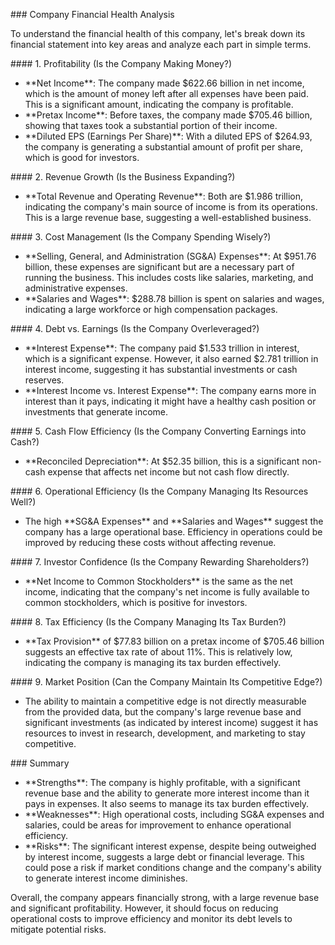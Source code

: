﻿\### Company Financial Health Analysis

To understand the financial health of this company, let's break down its financial statement into key areas and analyze each part in simple terms.

\#### 1. Profitability (Is the Company Making Money?)

* \*\*Net Income\*\*: The company made $622.66 billion in net income, which is the amount of money left after all expenses have been paid. This is a significant amount, indicating the company is profitable.
* \*\*Pretax Income\*\*: Before taxes, the company made $705.46 billion, showing that taxes took a substantial portion of their income.
* \*\*Diluted EPS (Earnings Per Share)\*\*: With a diluted EPS of $264.93, the company is generating a substantial amount of profit per share, which is good for investors.

\#### 2. Revenue Growth (Is the Business Expanding?)

* \*\*Total Revenue and Operating Revenue\*\*: Both are $1.986 trillion, indicating the company's main source of income is from its operations. This is a large revenue base, suggesting a well-established business.

\#### 3. Cost Management (Is the Company Spending Wisely?)

* \*\*Selling, General, and Administration (SG&A) Expenses\*\*: At $951.76 billion, these expenses are significant but are a necessary part of running the business. This includes costs like salaries, marketing, and administrative expenses.
* \*\*Salaries and Wages\*\*: $288.78 billion is spent on salaries and wages, indicating a large workforce or high compensation packages.

\#### 4. Debt vs. Earnings (Is the Company Overleveraged?)

* \*\*Interest Expense\*\*: The company paid $1.533 trillion in interest, which is a significant expense. However, it also earned $2.781 trillion in interest income, suggesting it has substantial investments or cash reserves.
* \*\*Interest Income vs. Interest Expense\*\*: The company earns more in interest than it pays, indicating it might have a healthy cash position or investments that generate income.

\#### 5. Cash Flow Efficiency (Is the Company Converting Earnings into Cash?)

* \*\*Reconciled Depreciation\*\*: At $52.35 billion, this is a significant non-cash expense that affects net income but not cash flow directly.

\#### 6. Operational Efficiency (Is the Company Managing Its Resources Well?)

* The high \*\*SG&A Expenses\*\* and \*\*Salaries and Wages\*\* suggest the company has a large operational base. Efficiency in operations could be improved by reducing these costs without affecting revenue.

\#### 7. Investor Confidence (Is the Company Rewarding Shareholders?)

* \*\*Net Income to Common Stockholders\*\* is the same as the net income, indicating that the company's net income is fully available to common stockholders, which is positive for investors.

\#### 8. Tax Efficiency (Is the Company Managing Its Tax Burden?)

* \*\*Tax Provision\*\* of $77.83 billion on a pretax income of $705.46 billion suggests an effective tax rate of about 11%. This is relatively low, indicating the company is managing its tax burden effectively.

\#### 9. Market Position (Can the Company Maintain Its Competitive Edge?)

* The ability to maintain a competitive edge is not directly measurable from the provided data, but the company's large revenue base and significant investments (as indicated by interest income) suggest it has resources to invest in research, development, and marketing to stay competitive.

\### Summary

- \*\*Strengths\*\*: The company is highly profitable, with a significant revenue base and the ability to generate more interest income than it pays in expenses. It also seems to manage its tax burden effectively.
- \*\*Weaknesses\*\*: High operational costs, including SG&A expenses and salaries, could be areas for improvement to enhance operational efficiency.
- \*\*Risks\*\*: The significant interest expense, despite being outweighed by interest income, suggests a large debt or financial leverage. This could pose a risk if market conditions change and the company's ability to generate interest income diminishes.

Overall, the company appears financially strong, with a large revenue base and significant profitability. However, it should focus on reducing operational costs to improve efficiency and monitor its debt levels to mitigate potential risks.
